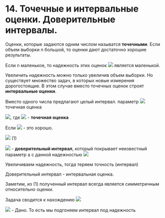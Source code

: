 # 14. Точечные и интервальные оценки. Доверительные интервалы.

Оценки, которые задаются одним числом называтся **точечными**. Если объем выборки n большой, то оценки дают достаточно хорошие результаты. 


Если n маленькое, то надежность этих оценок ![](https://latex.codecogs.com/svg.latex?\gamma) является маленькой.

Увеличить надежность можно только увеличив объем выборки. Но существует множество задач, в которых новые измерения дорогостоящие. В этом случае вместо точечных оценок строят **интервальные оценки**.

Вместо одного числа предлагают целый интервал.
параметр ![](https://latex.codecogs.com/svg.latex?a\rightarrow&space;\tilde{a}) точечная оценка

![](https://latex.codecogs.com/svg.latex?\gamma&space;=&space;p(\left&space;|&space;\tilde{a}&space;-&space;a\right&space;|<\varepsilon&space;)), где ![](https://latex.codecogs.com/svg.latex?\varepsilon) - **точечная оценка**

Если ![](https://latex.codecogs.com/svg.latex?\varepsilon&space;\rightarrow&space;0,&space;\gamma&space;\rightarrow&space;1) - это хорошо.

![](https://latex.codecogs.com/svg.latex?\tilde{a}-\varepsilon&space;<&space;a&space;<&space;\tilde{a}&plus;\varepsilon&space;;&space;\tilde{a}-\varepsilon&space;=\tilde{a_{1}};\tilde{a}&plus;\varepsilon&space;=\tilde{a_{2}}) (1)

![](https://latex.codecogs.com/svg.latex?(\tilde{a_{1}},\tilde{a_{2}})) - **доверительный интервал**, который покрывает неизвестный параметр а с данной надежностью ![](https://latex.codecogs.com/svg.latex?\gamma)

Увеличиваем надежность, тогда теряем точность (интервал)

Доверительный интервал - интервальная оценка.

Заметим, из (1) полученный интервал всегда является симметричным относительно оценки.

Задача сводится к нахождению ![](https://latex.codecogs.com/svg.latex?\varepsilon)

![](https://latex.codecogs.com/svg.latex?\gamma) - Дано. То есть мы подгоняем интервал под надежность
